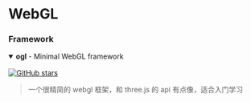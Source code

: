 # WebGL



### Framework

<details open>
<summary style="margin-bottom: 16px"><strong>ogl</strong> - Minimal WebGL framework</summary>

[![GitHub stars](https://img.shields.io/github/stars/oframe/ogl?style=flat-square)](https://github.com/oframe/ogl)

> 一个很精简的 webgl 框架，和 three.js 的 api 有点像，适合入门学习

</details>
